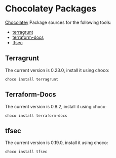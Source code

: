 # Chocolatey Packages

[Chocolatey](https://chocolatey.org/) Package sources for the following tools:

* [terragrunt](https://github.com/gruntwork-io/terragrunt)
* [terraform-docs](https://github.com/segmentio/terraform-docs)
* [tfsec](https://github.com/liamg/tfsec)

## Terragrunt
The current version is 0.23.0, install it using choco:
```
choco install terragrunt
```

## Terraform-Docs
The current version is 0.8.2, install it using choco:
```
choco install terraform-docs
```

## tfsec
The current version is 0.19.0, install it using choco:
```
choco install tfsec
```
